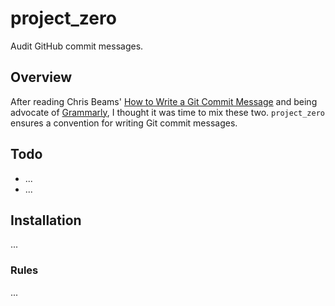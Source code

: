 # project_zero
Audit GitHub commit messages.

## Overview
After reading Chris Beams' [How to Write a Git Commit Message](https://chris.beams.io/posts/git-commit) and being advocate of [Grammarly](https://app.grammarly.com), I thought it was time to mix these two. `project_zero` ensures a convention for writing Git commit messages.

## Todo
+ ...
+ ...

## Installation
...

### Rules
...
